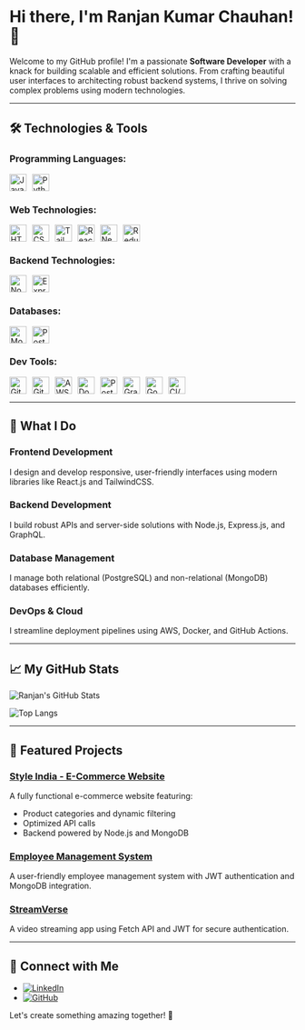 # Hi there, I'm Ranjan Kumar Chauhan! 👋

Welcome to my GitHub profile! I'm a passionate **Software Developer** with a knack for building scalable and efficient solutions. From crafting beautiful user interfaces to architecting robust backend systems, I thrive on solving complex problems using modern technologies.

---

## 🛠️ Technologies & Tools

### **Programming Languages:**
<div style="display: flex; gap: 10px;">
  <img src="https://img.shields.io/badge/-JavaScript-F7DF1E?logo=javascript&logoColor=black" height="30" alt="JavaScript logo" />
  <img src="https://img.shields.io/badge/-Python-3776AB?logo=python&logoColor=white" height="30" alt="Python logo" />
</div>

### **Web Technologies:**
<div style="display: flex; gap: 10px;">
  <img src="https://img.shields.io/badge/-HTML5-E34F26?logo=html5&logoColor=white" height="30" alt="HTML logo" />
  <img src="https://img.shields.io/badge/-CSS3-1572B6?logo=css3&logoColor=white" height="30" alt="CSS logo" />
  <img src="https://img.shields.io/badge/-TailwindCSS-06B6D4?logo=tailwindcss&logoColor=white" height="30" alt="Tailwind CSS logo" />
  <img src="https://img.shields.io/badge/-React-61DAFB?logo=react&logoColor=black" height="30" alt="React logo" />
  <img src="https://img.shields.io/badge/-Next.js-000000?logo=next.js&logoColor=white" height="30" alt="Next.js logo" />
  <img src="https://img.shields.io/badge/-Redux_Toolkit-764ABC?logo=redux&logoColor=white" height="30" alt="Redux logo" />
</div>

### **Backend Technologies:**
<div style="display: flex; gap: 10px;">
  <img src="https://img.shields.io/badge/-Node.js-339933?logo=node.js&logoColor=white" height="30" alt="Node.js logo" />
  <img src="https://img.shields.io/badge/-Express.js-000000?logo=express&logoColor=white" height="30" alt="Express.js logo" />
</div>

### **Databases:**
<div style="display: flex; gap: 10px;">
  <img src="https://img.shields.io/badge/-MongoDB-47A248?logo=mongodb&logoColor=white" height="30" alt="MongoDB logo" />
  <img src="https://img.shields.io/badge/-PostgreSQL-4169E1?logo=postgresql&logoColor=white" height="30" alt="PostgreSQL logo" />
</div>

### **Dev Tools:**
<div style="display: flex; gap: 10px;">
  <img src="https://img.shields.io/badge/-Git-F05032?logo=git&logoColor=white" height="30" alt="Git logo" />
  <img src="https://img.shields.io/badge/-GitHub-181717?logo=github&logoColor=white" height="30" alt="GitHub logo" />
  <img src="https://img.shields.io/badge/-AWS-232F3E?logo=amazon-aws&logoColor=white" height="30" alt="AWS logo" />
  <img src="https://img.shields.io/badge/-Docker-2496ED?logo=docker&logoColor=white" height="30" alt="Docker logo" />
  <img src="https://img.shields.io/badge/-Postman-FF6C37?logo=postman&logoColor=white" height="30" alt="Postman logo" />
  <img src="https://img.shields.io/badge/-GraphQL-E10098?logo=graphql&logoColor=white" height="30" alt="GraphQL logo" />
  <img src="https://img.shields.io/badge/-Google_OAuth_2.0-4285F4?logo=google&logoColor=white" height="30" alt="Google OAuth logo" />
  <img src="https://img.shields.io/badge/-CI/CD_Pipelines-61DAFB?logo=github-actions&logoColor=white" height="30" alt="CI/CD Pipelines logo" />
</div>


---

## 🚀 What I Do

### **Frontend Development**
I design and develop responsive, user-friendly interfaces using modern libraries like React.js and TailwindCSS.

### **Backend Development**
I build robust APIs and server-side solutions with Node.js, Express.js, and GraphQL.

### **Database Management**
I manage both relational (PostgreSQL) and non-relational (MongoDB) databases efficiently.

### **DevOps & Cloud**
I streamline deployment pipelines using AWS, Docker, and GitHub Actions.

---

## 📈 My GitHub Stats

![Ranjan's GitHub Stats](https://github-readme-stats.vercel.app/api?username=Ranjan-chauhan&show_icons=true&theme=radical)

![Top Langs](https://github-readme-stats.vercel.app/api/top-langs/?username=Ranjan-chauhan&layout=compact&theme=radical)

---

## 🌟 Featured Projects

### [Style India - E-Commerce Website](https://github.com/Ranjan-chauhan/Style-India)
A fully functional e-commerce website featuring:
- Product categories and dynamic filtering
- Optimized API calls
- Backend powered by Node.js and MongoDB

### [Employee Management System](https://github.com/Ranjan-chauhan/EMS)
A user-friendly employee management system with JWT authentication and MongoDB integration.

### [StreamVerse](https://github.com/Ranjan-chauhan/StreamVerse)
A video streaming app using Fetch API and JWT for secure authentication.

---

## 🤝 Connect with Me

- [![LinkedIn](https://img.shields.io/badge/-LinkedIn-0A66C2?logo=linkedin&logoColor=white)](https://linkedin.com/in/Ranjan-Chauhan)
- [![GitHub](https://img.shields.io/badge/-GitHub-181717?logo=github&logoColor=white)](https://github.com/Ranjan-chauhan)

Let's create something amazing together! 🚀
